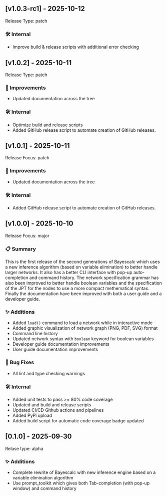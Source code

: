 ## [v1.0.3-rc1] - 2025-10-12

Release Type: patch

### 🛠 Internal
- Improve build & release scripts with additional error checking

## [v1.0.2] - 2025-10-11

Release Type: patch

### 🚀 Improvements
- Updated documentation across the tree

### 🛠 Internal
- Optimize build and release scripts
- Added GitHub release script to automate creation of GitHub releases.

## [v1.0.1] - 2025-10-11

Release Focus: patch

### 🚀 Improvements
- Updated documentation across the tree

### 🛠 Internal
- Added GitHub release script to automate creation of GitHub releases.

## [v1.0.0] - 2025-10-10

Release Focus: major

### 📋 Summary 

This is the first release of the second generations of Bayescalc which uses a new 
inference algorithm (based on variable elimination) to better handle larger networks.
It also has a better CLI interface with pop-up auto-completion and command history.
The network specification grammar has also been improved to better handle boolean variables
and the specification of the JPT for the nodes to use a more compact methematical syntax.
Finally the documentation have been improved with both a user guide and a developer guide.


### ✨ Additions
- Added `load()` command to load a network while in interactive mode
- Added graphic visualization of network graph (PNG, PDF, SVG) format
- Command line history
- Updated network syntax with `boolean` keyword for boolean variables
- Developer guide documentation improvements
- User guide documentation improvements

### 🐛 Bug Fixes
- All lint and type checking warnings 

### 🛠 Internal
- Added unit tests to pass >= 80% code coverage
- Updated and build and release scripts
- Updated CI/CD Github actions and pipelines
- Added PyPi upload
- Added build script for automatic code coverage badge updated

## [0.1.0] - 2025-09-30

Relase type: alpha

### ✨ Additions
- Complete rewrite of Bayescalc with new inference engine based on a variable elimination algorithm
- Use prompt_toolkit which gives both Tab-completion (with pop-up window) and command history


